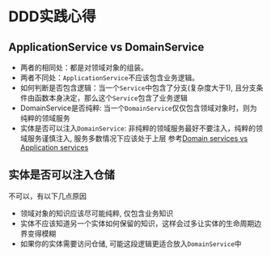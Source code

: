 # DDD实践心得

## ApplicationService vs DomainService
- 两者的相同处：都是对领域对象的组装。
- 两者不同处：`ApplicationService`不应该包含业务逻辑。
- 如何判断是否包含逻辑：当一个`Service`中包含了分支(复杂度大于1), 且分支条件由函数本身决定，那么这个`Service`包含了业务逻辑
- DomainService是否纯粹: 当一个`DomainService`仅仅包含领域对象时，则为纯粹的领域服务
- 实体是否可以注入`DomainService`: 非纯粹的领域服务最好不要注入，纯粹的领域服务谨慎注入, 服务多数情况下应该处于上层
参考[Domain services vs Application services](https://enterprisecraftsmanship.com/posts/domain-vs-application-services/)

## 实体是否可以注入仓储
不可以，有以下几点原因
- 领域对象的知识应该尽可能纯粹, 仅包含业务知识
- 实体不应该知道另一个实体如何保留的知识，这样会过多让实体的生命周期边界变得模糊
- 如果你的实体需要访问仓储, 可能这段逻辑更适合放入`DomainService`中
